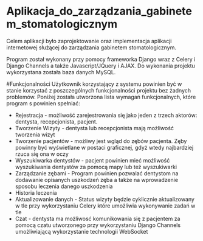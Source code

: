 # Aplikacja_do_zarządzania_gabinetem_stomatologicznym

Celem aplikacji było zaprojektowanie oraz implementacja aplikacji internetowej służącej do zarządzania gabinetem stomatologicznym. 

Program został wykonany przy pomocy frameworka Django wraz z Celery i Django Channels a także Javascript/JQuery i AJAX. Do wykonania projektu wykorzystana została baza danych MySQL.

#Funkcjonalności
Użytkownik korzystający z systemu powinien być w stanie korzystać z poszczególnych funkcjonalności projektu bez żadnych problemów. Poniżej została utworzona lista wymagań funkcjonalnych, które program s powinien spełniać:
- Rejestracja - możliwość zarejestrowania się jako jeden z trzech aktorów: dentysta, recepcjonista, pacjent.
- Tworzenie Wizyty - dentysta lub recepcjonista mają możliwość tworzenia wizyt
- Tworzenie pacjentów - możliwy jest wgląd do zębów pacjenta. Zęby powinny być wyświetlane w postaci graficznej, gdyż wtedy najbardziej rzuca się ona w oczy
- Wyszukiwarka dentystów - pacjent powinien mieć możliwość wyszukiwania dentystów za pomocą mapy lub też wyszukiwarki
- Zarządzanie zębami - Program powinien pozwalać dentystom na dodawanie opisanych uszkodzeń zęba a także na wprowadzenie sposobu leczenia danego uszkodzenia
- Historia leczenia
- Aktualizowanie danych - Status wizyty będzie cyklicznie aktualizowany w tle przy wykorzystaniu Celery które umożliwia wykonywanie zadań w tle
- Czat - dentysta ma możliwosć komunikowania się z pacjentem za pomocą czatu utworzonego przy wykorzystaniu Django Channels umożliwiającą wykorzystanie technologii WebSocket


